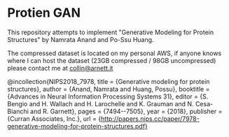 # Protien GAN

This repository attempts to implement "Generative Modeling for Protein Structures" by Namrata Anand and Po-Ssu Huang. 
  
The compressed dataset is located on my personal AWS, if anyone knows where I can host the dataset (23GB compressed / 98GB uncompressed) please contact me at collin@arnett.it 

@incollection{NIPS2018_7978,
title = {Generative modeling for protein structures},
author = {Anand, Namrata and Huang, Possu},
booktitle = {Advances in Neural Information Processing Systems 31},
editor = {S. Bengio and H. Wallach and H. Larochelle and K. Grauman and N. Cesa-Bianchi and R. Garnett},
pages = {7494--7505},
year = {2018},
publisher = {Curran Associates, Inc.},
url = {http://papers.nips.cc/paper/7978-generative-modeling-for-protein-structures.pdf}
